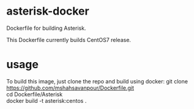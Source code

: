 # asterisk-docker
Dockerfile for building Asterisk.

This Dockerfile currently builds CentOS7 release. 

# usage
To build this image, just clone the repo and build using docker:
    git clone https://github.com/mshahsavanpour/Dockerfile.git  
    cd Dockerfile/Asterisk  
    docker build -t asterisk:centos .  
